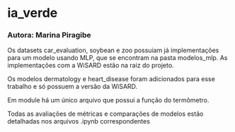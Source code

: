 # ia_verde
### Autora: Marina Piragibe

Os datasets car_evaluation, soybean e zoo possuiam já implementações para um modelo usando MLP, que se encontram na pasta modelos_mlp. As implementações com a WiSARD estão na raiz do projeto. 

Os modelos dermatology e heart_disease foram adicionados para esse trabalho e só possuem a versão da WiSARD.

Em module há um único arquivo que possui a função do termômetro.

Todas as avaliações de métricas e comparações de modelos estão detalhadas nos arquivos .ipynb correspondentes